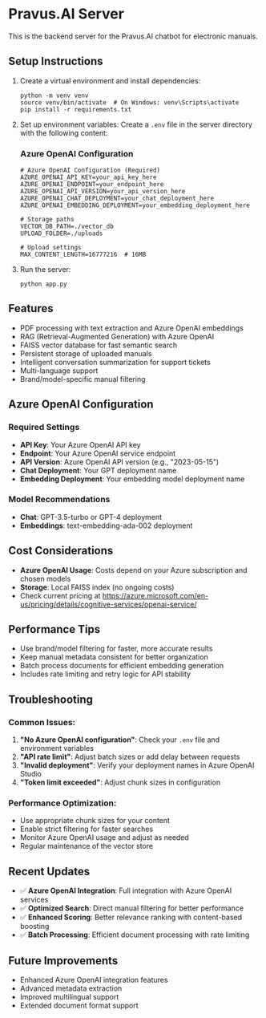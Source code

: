 # Pravus.AI Server

This is the backend server for the Pravus.AI chatbot for electronic manuals.

## Setup Instructions

1. Create a virtual environment and install dependencies:
   ```
   python -m venv venv
   source venv/bin/activate  # On Windows: venv\Scripts\activate
   pip install -r requirements.txt
   ```

2. Set up environment variables:
   Create a `.env` file in the server directory with the following content:
   
   ### Azure OpenAI Configuration
   ```
   # Azure OpenAI Configuration (Required)
   AZURE_OPENAI_API_KEY=your_api_key_here
   AZURE_OPENAI_ENDPOINT=your_endpoint_here
   AZURE_OPENAI_API_VERSION=your_api_version_here
   AZURE_OPENAI_CHAT_DEPLOYMENT=your_chat_deployment_here
   AZURE_OPENAI_EMBEDDING_DEPLOYMENT=your_embedding_deployment_here

   # Storage paths
   VECTOR_DB_PATH=./vector_db
   UPLOAD_FOLDER=./uploads

   # Upload settings
   MAX_CONTENT_LENGTH=16777216  # 16MB
   ```

3. Run the server:
   ```
   python app.py
   ```

## Features

- PDF processing with text extraction and Azure OpenAI embeddings
- RAG (Retrieval-Augmented Generation) with Azure OpenAI
- FAISS vector database for fast semantic search
- Persistent storage of uploaded manuals
- Intelligent conversation summarization for support tickets
- Multi-language support
- Brand/model-specific manual filtering

## Azure OpenAI Configuration

### Required Settings
- **API Key**: Your Azure OpenAI API key
- **Endpoint**: Your Azure OpenAI service endpoint
- **API Version**: Azure OpenAI API version (e.g., "2023-05-15")
- **Chat Deployment**: Your GPT deployment name
- **Embedding Deployment**: Your embedding model deployment name

### Model Recommendations
- **Chat**: GPT-3.5-turbo or GPT-4 deployment
- **Embeddings**: text-embedding-ada-002 deployment

## Cost Considerations

- **Azure OpenAI Usage**: Costs depend on your Azure subscription and chosen models
- **Storage**: Local FAISS index (no ongoing costs)
- Check current pricing at https://azure.microsoft.com/en-us/pricing/details/cognitive-services/openai-service/

## Performance Tips

- Use brand/model filtering for faster, more accurate results
- Keep manual metadata consistent for better organization
- Batch process documents for efficient embedding generation
- Includes rate limiting and retry logic for API stability

## Troubleshooting

### Common Issues:

1. **"No Azure OpenAI configuration"**: Check your `.env` file and environment variables
2. **"API rate limit"**: Adjust batch sizes or add delay between requests
3. **"Invalid deployment"**: Verify your deployment names in Azure OpenAI Studio
4. **"Token limit exceeded"**: Adjust chunk sizes in configuration

### Performance Optimization:

- Use appropriate chunk sizes for your content
- Enable strict filtering for faster searches
- Monitor Azure OpenAI usage and adjust as needed
- Regular maintenance of the vector store

## Recent Updates

- ✅ **Azure OpenAI Integration**: Full integration with Azure OpenAI services
- ✅ **Optimized Search**: Direct manual filtering for better performance
- ✅ **Enhanced Scoring**: Better relevance ranking with content-based boosting
- ✅ **Batch Processing**: Efficient document processing with rate limiting

## Future Improvements

- Enhanced Azure OpenAI integration features
- Advanced metadata extraction
- Improved multilingual support
- Extended document format support 